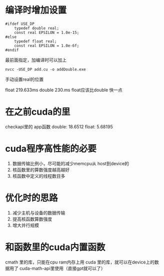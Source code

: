 # 编译时增加设置

```
#ifdef USE_DP
    typedef double real;
    const real EPSILON = 1.0e-15;
#else
    typedef float real;
    const real EPSILON = 1.0e-6f;
#endif
```

最前面指定，加编译时可以加上

```
nvcc -USE_DP add.cu -o addDouble.exe  
```
手动设置real的位置

float 219.633ms
double 230.ms
float应该比double 快一点


# 在之前cuda的里

checkapi里的 app函数
double: 18.6512
float: 5.68195

# cuda程序高性能的必要
1. 数据传输比例小，尽可能的减少memcpu从 host到device的
2. 核函数里的算数强度越高越好
3. 核函数中定义的线程数目多

# 优化时的思路
1. 减少主机与设备的数据传输
2. 提高核函数算数强度
3. 增大并行规模

# 和函数里的cuda内置函数
cmath 里的库，只能在cpu ram内存上用
cuda 里的库，就可以在device上的数据用了
cuda-math-api里使用（直接gpt就可以了）